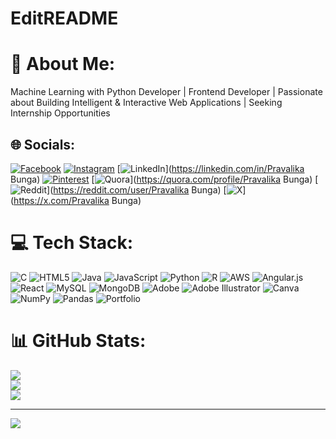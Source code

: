 # EditREADME
# 💫 About Me:
Machine Learning with Python Developer | Frontend Developer | Passionate about Building Intelligent & Interactive Web Applications | Seeking Internship Opportunities


## 🌐 Socials:
[![Facebook](https://img.shields.io/badge/Facebook-%231877F2.svg?logo=Facebook&logoColor=white)](https://facebook.com/pravalika_bunga) [![Instagram](https://img.shields.io/badge/Instagram-%23E4405F.svg?logo=Instagram&logoColor=white)](https://instagram.com/pravalika_bunga) [![LinkedIn](https://img.shields.io/badge/LinkedIn-%230077B5.svg?logo=linkedin&logoColor=white)](https://linkedin.com/in/Pravalika Bunga) [![Pinterest](https://img.shields.io/badge/Pinterest-%23E60023.svg?logo=Pinterest&logoColor=white)](https://pinterest.com/pravalika_bunga) [![Quora](https://img.shields.io/badge/Quora-%23B92B27.svg?logo=Quora&logoColor=white)](https://quora.com/profile/Pravalika Bunga) [![Reddit](https://img.shields.io/badge/Reddit-%23FF4500.svg?logo=Reddit&logoColor=white)](https://reddit.com/user/Pravalika Bunga) [![X](https://img.shields.io/badge/X-black.svg?logo=X&logoColor=white)](https://x.com/Pravalika Bunga) 

# 💻 Tech Stack:
![C](https://img.shields.io/badge/c-%2300599C.svg?style=for-the-badge&logo=c&logoColor=white) ![HTML5](https://img.shields.io/badge/html5-%23E34F26.svg?style=for-the-badge&logo=html5&logoColor=white) ![Java](https://img.shields.io/badge/java-%23ED8B00.svg?style=for-the-badge&logo=openjdk&logoColor=white) ![JavaScript](https://img.shields.io/badge/javascript-%23323330.svg?style=for-the-badge&logo=javascript&logoColor=%23F7DF1E) ![Python](https://img.shields.io/badge/python-3670A0?style=for-the-badge&logo=python&logoColor=ffdd54) ![R](https://img.shields.io/badge/r-%23276DC3.svg?style=for-the-badge&logo=r&logoColor=white) ![AWS](https://img.shields.io/badge/AWS-%23FF9900.svg?style=for-the-badge&logo=amazon-aws&logoColor=white) ![Angular.js](https://img.shields.io/badge/angular.js-%23E23237.svg?style=for-the-badge&logo=angularjs&logoColor=white) ![React](https://img.shields.io/badge/react-%2320232a.svg?style=for-the-badge&logo=react&logoColor=%2361DAFB) ![MySQL](https://img.shields.io/badge/mysql-4479A1.svg?style=for-the-badge&logo=mysql&logoColor=white) ![MongoDB](https://img.shields.io/badge/MongoDB-%234ea94b.svg?style=for-the-badge&logo=mongodb&logoColor=white) ![Adobe](https://img.shields.io/badge/adobe-%23FF0000.svg?style=for-the-badge&logo=adobe&logoColor=white) ![Adobe Illustrator](https://img.shields.io/badge/adobe%20illustrator-%23FF9A00.svg?style=for-the-badge&logo=adobe%20illustrator&logoColor=white) ![Canva](https://img.shields.io/badge/Canva-%2300C4CC.svg?style=for-the-badge&logo=Canva&logoColor=white) ![NumPy](https://img.shields.io/badge/numpy-%23013243.svg?style=for-the-badge&logo=numpy&logoColor=white) ![Pandas](https://img.shields.io/badge/pandas-%23150458.svg?style=for-the-badge&logo=pandas&logoColor=white) ![Portfolio](https://img.shields.io/badge/Portfolio-%23000000.svg?style=for-the-badge&logo=firefox&logoColor=#FF7139)
# 📊 GitHub Stats:
![](https://github-readme-stats.vercel.app/api?username=pravalikabunga&theme=dark&hide_border=false&include_all_commits=true&count_private=true)<br/>
![](https://github-readme-streak-stats.herokuapp.com/?user=pravalikabunga&theme=dark&hide_border=false)<br/>
![](https://github-readme-stats.vercel.app/api/top-langs/?username=pravalikabunga&theme=dark&hide_border=false&include_all_commits=true&count_private=true&layout=compact)

---
[![](https://visitcount.itsvg.in/api?id=pravalikabunga&icon=0&color=0)](https://visitcount.itsvg.in)

<!-- Proudly created with GPRM ( https://gprm.itsvg.in ) -->
